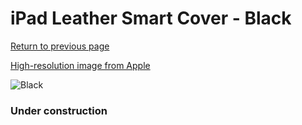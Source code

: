 # iPad Leather Smart Cover - Black

[Return to previous page](/ipad_2)

[High-resolution image from Apple](https://store.storeimages.cdn-apple.com/8756/as-images.apple.com/is/MC947?wid=4500&hei=4500&fmt=png)

<div style="width: 384px"><img src="/everysource/MC947.png" alt="Black"></div>

### Under construction
